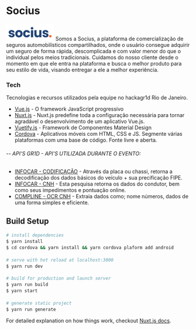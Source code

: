 # Socius
![Socius Logo](/static/logo.png)
Somos a Socius, a plataforma de comercialização de seguros automobilísticos compartilhados, onde o usuário consegue adquirir um seguro de forma rápida, descomplicada e com valor menor do que o individual pelos meios tradicionais. Cuidamos do nosso cliente desde o momento em que ele entra na plataforma e busca o melhor produto para seu estilo de vida, visando entregar a ele a melhor experiência.

### Tech

Tecnologias e recursos utilizados pela equipe no hackagr1d Rio de Janeiro.
* [Vue.js](https://vuejs.org/)  - O framework JavaScript progressivo
* [Nuxt.js](https://nuxtjs.org/) - Nuxt.js predefine toda a configuração necessária para tornar agradável o desenvolvimento de um aplicativo Vue.js.
* [Vuetify.js](https://vuetifyjs.com/pt-BR/) - Framework de Componentes Material Design
* [Cordova](https://cordova.apache.org/) - Aplicativos móveis com HTML, CSS e JS. Segmente várias plataformas com uma base de código. Fonte livre e aberta.
######  -- API'S GR1D - API'S UTILIZADA DURANTE O EVENTO: 
* [INFOCAR - CODIFICAÇÃO](https://ic.insurance.gr1d.io/developers/api/2ed0729b-dbcf-48b5-9072-9bdbcfa8b504#documentation) - Através da placa ou chassi, retorna a decodificação dos dados básicos do veículo + sua precificação FIPE.
* [INFOCAR - CNH](https://ic.insurance.gr1d.io/developers/api/ac749d7e-d62a-4b94-b49d-7ed62a8b946c) - Esta pesquisa retorna os dados do condutor, bem como seus impedimentos e pontuação online.
* [COMPLINE - OCR CNH](https://ic.insurance.gr1d.io/developers/api/2aa5dc5f-d80b-4ff3-a5dc-5fd80b5ff3b8) - Extraia dados como; nome números, dados de uma forma simples e eficiente.

## Build Setup

``` bash
# install dependencies
$ yarn install
$ cd cordova && yarn install && yarn cordova plaform add android

# serve with hot reload at localhost:3000
$ yarn run dev

# build for production and launch server
$ yarn run build
$ yarn start

# generate static project
$ yarn run generate
```

For detailed explanation on how things work, checkout [Nuxt.js docs](https://nuxtjs.org).
